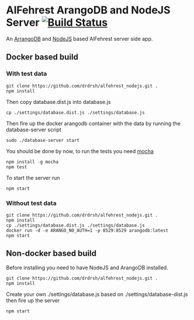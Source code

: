 # AlFehrest ArangoDB and NodeJS Server  [![Build Status](https://travis-ci.org/drdrsh/alfehrest_nodejs.svg?branch=master)](https://travis-ci.org/drdrsh/alfehrest_nodejs)
An [ArrangoDB](http://arangodb.com) and [NodeJS](http://nodejs.org) based AlFehrest server side app.


## Docker based build 

### With test data

```shell
git clone https://github.com/drdrsh/alfehrest_nodejs.git .
npm install
```

Then copy database.dist.js into database.js
```shell
cp ./settings/database.dist.js ./settings/database.js
```

Then fire up the docker arangodb container with the data by running the database-server script
```shell
sudo ./database-server start 
```

You should be done by now, to run the tests you need [mocha](http://mochajs.org)
```shell
npm install -g mocha
npm test
```

To start the server run
```shell
npm start
```

### Without test data

```shell
git clone https://github.com/drdrsh/alfehrest_nodejs.git .
npm install
cp ./settings/database.dist.js ./settings/database.js
docker run -d -e ARANGO_NO_AUTH=1 -p 8529:8529 arangodb:latest
npm start
```

## Non-docker based build 

Before installing you need to have NodeJS and ArangoDB installed.

```shell
git clone https://github.com/drdrsh/alfehrest_nodejs.git .
npm install
```

Create your own ./settings/database.js based on ./settings/database-dist.js
then fire up the server

```shell
npm start
```
